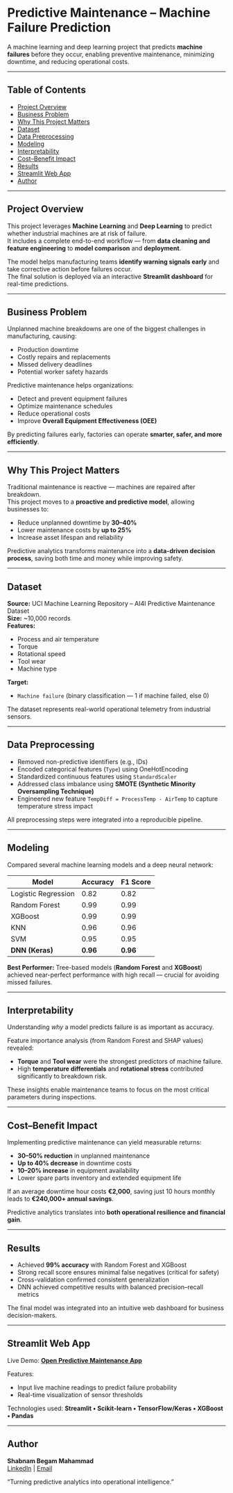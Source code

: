 # Predictive Maintenance – Machine Failure Prediction

A machine learning and deep learning project that predicts **machine failures** before they occur, enabling preventive maintenance, minimizing downtime, and reducing operational costs.  

---

## Table of Contents
- [Project Overview](#project-overview)
- [Business Problem](#business-problem)
- [Why This Project Matters](#why-this-project-matters)
- [Dataset](#dataset)
- [Data Preprocessing](#data-preprocessing)
- [Modeling](#modeling)
- [Interpretability](#interpretability)
- [Cost–Benefit Impact](#costbenefit-impact)
- [Results](#results)
- [Streamlit Web App](#streamlit-web-app)
- [Author](#author)

---

## Project Overview

This project leverages **Machine Learning** and **Deep Learning** to predict whether industrial machines are at risk of failure.  
It includes a complete end-to-end workflow — from **data cleaning and feature engineering** to **model comparison** and **deployment**.

The model helps manufacturing teams **identify warning signals early** and take corrective action before failures occur.  
The final solution is deployed via an interactive **Streamlit dashboard** for real-time predictions.

---

## Business Problem

Unplanned machine breakdowns are one of the biggest challenges in manufacturing, causing:
- Production downtime  
- Costly repairs and replacements  
- Missed delivery deadlines  
- Potential worker safety hazards  

Predictive maintenance helps organizations:
- Detect and prevent equipment failures  
- Optimize maintenance schedules  
- Reduce operational costs  
- Improve **Overall Equipment Effectiveness (OEE)**  

By predicting failures early, factories can operate **smarter, safer, and more efficiently**.

---

## Why This Project Matters

Traditional maintenance is reactive — machines are repaired after breakdown.  
This project moves to a **proactive and predictive model**, allowing businesses to:
- Reduce unplanned downtime by **30–40%**  
- Lower maintenance costs by **up to 25%**  
- Increase asset lifespan and reliability  

Predictive analytics transforms maintenance into a **data-driven decision process**, saving both time and money while improving safety.

---

## Dataset

**Source:** UCI Machine Learning Repository – AI4I Predictive Maintenance Dataset  
**Size:** ~10,000 records  
**Features:**  
- Process and air temperature  
- Torque  
- Rotational speed  
- Tool wear  
- Machine type  

**Target:**  
- `Machine failure` (binary classification — 1 if machine failed, else 0)

The dataset represents real-world operational telemetry from industrial sensors.

---

## Data Preprocessing

- Removed non-predictive identifiers (e.g., IDs)  
- Encoded categorical features (`Type`) using OneHotEncoding  
- Standardized continuous features using `StandardScaler`  
- Addressed class imbalance using **SMOTE (Synthetic Minority Oversampling Technique)**  
- Engineered new feature `TempDiff = ProcessTemp - AirTemp` to capture temperature stress impact  

All preprocessing steps were integrated into a reproducible pipeline.

---

## Modeling

Compared several machine learning models and a deep neural network:

| Model | Accuracy | F1 Score |
|--------|-----------|-----------|
| Logistic Regression | 0.82 | 0.82 |
| Random Forest | 0.99 | 0.99 |
| XGBoost | 0.99 | 0.99 |
| KNN | 0.96 | 0.96 |
| SVM | 0.95 | 0.95 |
| **DNN (Keras)** | **0.96** | **0.96** |

**Best Performer:** Tree-based models (**Random Forest** and **XGBoost**) achieved near-perfect performance with high recall — crucial for avoiding missed failures.

---

## Interpretability

Understanding *why* a model predicts failure is as important as accuracy.

Feature importance analysis (from Random Forest and SHAP values) revealed:
- **Torque** and **Tool wear** were the strongest predictors of machine failure.  
- High **temperature differentials** and **rotational stress** contributed significantly to breakdown risk.  

These insights enable maintenance teams to focus on the most critical parameters during inspections.

---

## Cost–Benefit Impact

Implementing predictive maintenance can yield measurable returns:
- **30–50% reduction** in unplanned maintenance  
- **Up to 40% decrease** in downtime costs  
- **10–20% increase** in equipment availability  
- Lower spare parts inventory and extended equipment life  

If an average downtime hour costs **€2,000**, saving just 10 hours monthly leads to **€240,000+ annual savings**.

Predictive analytics translates into **both operational resilience and financial gain**.

---

## Results

- Achieved **99% accuracy** with Random Forest and XGBoost  
- Strong recall score ensures minimal false negatives (critical for safety)  
- Cross-validation confirmed consistent generalization  
- DNN achieved competitive results with balanced precision–recall metrics  

The final model was integrated into an intuitive web dashboard for business decision-makers.

---

## Streamlit Web App

Live Demo: **[Open Predictive Maintenance App](https://predictive-maintenance-dh9qkfibvu76tfgm2asn2y.streamlit.app/)**

Features:
- Input live machine readings to predict failure probability  
- Real-time visualization of sensor thresholds  


Technologies used: **Streamlit • Scikit-learn • TensorFlow/Keras • XGBoost • Pandas**

---

## Author

**Shabnam Begam Mahammad**  
[LinkedIn](https://www.linkedin.com/in/shabnam-b-mahammad) | [Email](mailto:shabnam71.md@gmail.com) 

“Turning predictive analytics into operational intelligence.”
